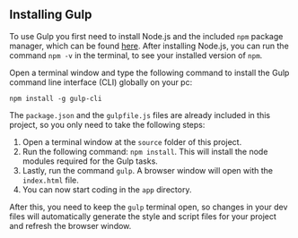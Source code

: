 ## Installing Gulp
To use Gulp you first need to install Node.js and the included `npm` package manager,  which can be found [here](https://nodejs.org/en/download/). After installing Node.js, you can run the command `npm -v` in the terminal, to see your installed version of `npm`.

Open a terminal window and type the following command to install the Gulp command line interface (CLI) globally on your pc:

`npm install -g gulp-cli`

The `package.json`  and the `gulpfile.js` files are already included in this project, so you only need to take the following steps:

1. Open a terminal window at the `source` folder of this project.
2. Run the following command: `npm install`. This will install the node modules required for the Gulp tasks.
3. Lastly, run the command `gulp`. A browser window will open with the `index.html` file.
4. You can now start coding in the `app` directory.

After this, you need to keep the `gulp` terminal open, so changes in your dev files will automatically generate the style and script files for your project and refresh the browser window.
